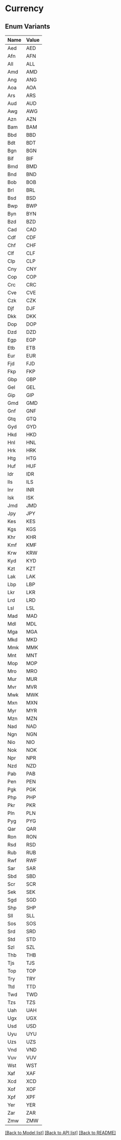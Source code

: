 # Currency

## Enum Variants

| Name | Value |
|---- | -----|
| Aed | AED |
| Afn | AFN |
| All | ALL |
| Amd | AMD |
| Ang | ANG |
| Aoa | AOA |
| Ars | ARS |
| Aud | AUD |
| Awg | AWG |
| Azn | AZN |
| Bam | BAM |
| Bbd | BBD |
| Bdt | BDT |
| Bgn | BGN |
| Bif | BIF |
| Bmd | BMD |
| Bnd | BND |
| Bob | BOB |
| Brl | BRL |
| Bsd | BSD |
| Bwp | BWP |
| Byn | BYN |
| Bzd | BZD |
| Cad | CAD |
| Cdf | CDF |
| Chf | CHF |
| Clf | CLF |
| Clp | CLP |
| Cny | CNY |
| Cop | COP |
| Crc | CRC |
| Cve | CVE |
| Czk | CZK |
| Djf | DJF |
| Dkk | DKK |
| Dop | DOP |
| Dzd | DZD |
| Egp | EGP |
| Etb | ETB |
| Eur | EUR |
| Fjd | FJD |
| Fkp | FKP |
| Gbp | GBP |
| Gel | GEL |
| Gip | GIP |
| Gmd | GMD |
| Gnf | GNF |
| Gtq | GTQ |
| Gyd | GYD |
| Hkd | HKD |
| Hnl | HNL |
| Hrk | HRK |
| Htg | HTG |
| Huf | HUF |
| Idr | IDR |
| Ils | ILS |
| Inr | INR |
| Isk | ISK |
| Jmd | JMD |
| Jpy | JPY |
| Kes | KES |
| Kgs | KGS |
| Khr | KHR |
| Kmf | KMF |
| Krw | KRW |
| Kyd | KYD |
| Kzt | KZT |
| Lak | LAK |
| Lbp | LBP |
| Lkr | LKR |
| Lrd | LRD |
| Lsl | LSL |
| Mad | MAD |
| Mdl | MDL |
| Mga | MGA |
| Mkd | MKD |
| Mmk | MMK |
| Mnt | MNT |
| Mop | MOP |
| Mro | MRO |
| Mur | MUR |
| Mvr | MVR |
| Mwk | MWK |
| Mxn | MXN |
| Myr | MYR |
| Mzn | MZN |
| Nad | NAD |
| Ngn | NGN |
| Nio | NIO |
| Nok | NOK |
| Npr | NPR |
| Nzd | NZD |
| Pab | PAB |
| Pen | PEN |
| Pgk | PGK |
| Php | PHP |
| Pkr | PKR |
| Pln | PLN |
| Pyg | PYG |
| Qar | QAR |
| Ron | RON |
| Rsd | RSD |
| Rub | RUB |
| Rwf | RWF |
| Sar | SAR |
| Sbd | SBD |
| Scr | SCR |
| Sek | SEK |
| Sgd | SGD |
| Shp | SHP |
| Sll | SLL |
| Sos | SOS |
| Srd | SRD |
| Std | STD |
| Szl | SZL |
| Thb | THB |
| Tjs | TJS |
| Top | TOP |
| Try | TRY |
| Ttd | TTD |
| Twd | TWD |
| Tzs | TZS |
| Uah | UAH |
| Ugx | UGX |
| Usd | USD |
| Uyu | UYU |
| Uzs | UZS |
| Vnd | VND |
| Vuv | VUV |
| Wst | WST |
| Xaf | XAF |
| Xcd | XCD |
| Xof | XOF |
| Xpf | XPF |
| Yer | YER |
| Zar | ZAR |
| Zmw | ZMW |


[[Back to Model list]](../README.md#documentation-for-models) [[Back to API list]](../README.md#documentation-for-api-endpoints) [[Back to README]](../README.md)


